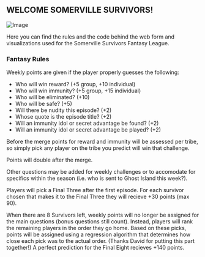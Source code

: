 ## WELCOME SOMERVILLE SURVIVORS!

![Image](https://static.wikia.nocookie.net/survivor/images/4/4b/Survivor_43_logo.png)

Here you can find the rules and the code behind the web form and visualizations used for the Somerville Survivors Fantasy League. 

### Fantasy Rules

Weekly points are given if the player properly guesses the following:
- Who will win reward?                    (+5 group, +10 individual)
- Who will win immunity?                  (+5 group, +15 individual)
- Who will be eliminated?                 (+10)
- Who will be safe?                       (+5)
- Will there be nudity this episode?      (+2)
- Whose quote is the episode title?       (+2)
- Will an immunity idol or secret advantage be found?         (+2)
- Will an immunity idol or secret advantage be played?        (+2)

Before the merge points for reward and immunity will be assessed per tribe, so simply pick any player on the tribe you predict will win that challenge.

Points will double after the merge.

Other questions may be added for weekly challenges or to accomodate for specifics within the season (i.e. who is sent to Ghost Island this week?).

Players will pick a Final Three after the first episode. For each survivor chosen that makes it to the Final Three they will recieve +30 points (max 90).

When there are 8 Survivors left, weekly points will no longer be assigned for the main questions (bonus questions still count). Instead, players will rank the remaining players in the order they go home. Based on these picks, points will be assigned using a regression algorithm that determines how close each pick was to the actual order. (Thanks David for putting this part together!) A perfect prediction for the Final Eight recieves +140 points.
